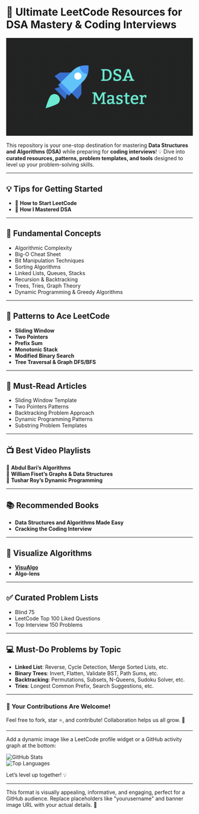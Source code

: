 # 🚀 **Ultimate LeetCode Resources for DSA Mastery & Coding Interviews**  

![LeetCode Mastery](image/Interview_Master_100__1_.gif)  

This repository is your one-stop destination for mastering **Data Structures and Algorithms (DSA)** while preparing for **coding interviews**! 💡 Dive into **curated resources, patterns, problem templates, and tools** designed to level up your problem-solving skills.  

---

## 💡 **Tips for Getting Started**  
- 🚀 **How to Start LeetCode**  
- 📖 **How I Mastered DSA**  

---

## 📌 **Fundamental Concepts**  
- Algorithmic Complexity  
- Big-O Cheat Sheet  
- Bit Manipulation Techniques  
- Sorting Algorithms  
- Linked Lists, Queues, Stacks  
- Recursion & Backtracking  
- Trees, Tries, Graph Theory  
- Dynamic Programming & Greedy Algorithms  

---

## 🚀 **Patterns to Ace LeetCode**  
- **Sliding Window**  
- **Two Pointers**  
- **Prefix Sum**  
- **Monotonic Stack**  
- **Modified Binary Search**  
- **Tree Traversal & Graph DFS/BFS**  

---

## 📝 **Must-Read Articles**  
- Sliding Window Template  
- Two Pointers Patterns  
- Backtracking Problem Approach  
- Dynamic Programming Patterns  
- Substring Problem Templates  

---

## 📺 **Best Video Playlists**  
🎥 **Abdul Bari’s Algorithms**  
🎥 **William Fiset’s Graphs & Data Structures**  
🎥 **Tushar Roy’s Dynamic Programming**  

---

## 📚 **Recommended Books**  
- **Data Structures and Algorithms Made Easy**  
- **Cracking the Coding Interview**  

---

## 🔎 **Visualize Algorithms**  
- **[VisuAlgo](https://visualgo.net/)**  
- **Algo-lens**  

---

## ✅ **Curated Problem Lists**  
- Blind 75  
- LeetCode Top 100 Liked Questions  
- Top Interview 150 Problems  

---

## 💻 **Must-Do Problems by Topic**  
- **Linked List**: Reverse, Cycle Detection, Merge Sorted Lists, etc.  
- **Binary Trees**: Invert, Flatten, Validate BST, Path Sums, etc.  
- **Backtracking**: Permutations, Subsets, N-Queens, Sudoku Solver, etc.  
- **Tries**: Longest Common Prefix, Search Suggestions, etc.  

---

### 🌟 **Your Contributions Are Welcome!**  
Feel free to fork, star ⭐️, and contribute! Collaboration helps us all grow. 🚀  

---

Add a dynamic image like a LeetCode profile widget or a GitHub activity graph at the bottom:  

![GitHub Stats](https://github-readme-stats.vercel.app/api?username=yourusername&show_icons=true&theme=radical)  
![Top Languages](https://github-readme-stats.vercel.app/api/top-langs/?username=yourusername&layout=compact&theme=radical)  

Let’s level up together! 💡  

---  

This format is visually appealing, informative, and engaging, perfect for a GitHub audience. Replace placeholders like "yourusername" and banner image URL with your actual details. 🚀
